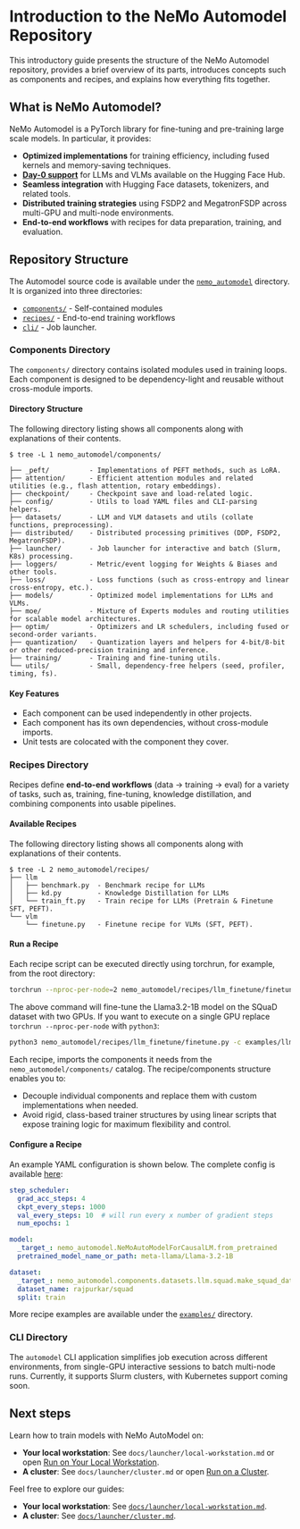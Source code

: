 # Introduction to the NeMo Automodel Repository

This introductory guide presents the structure of the NeMo Automodel repository, provides a brief overview of its parts, introduces concepts such as components and recipes, and explains how everything fits together.

## What is NeMo Automodel?
NeMo Automodel is a PyTorch library for fine-tuning and pre-training large scale models. In particular, it provides:
- **Optimized implementations** for training efficiency, including fused kernels and memory-saving techniques.
- [**Day-0 support**](model-coverage/overview.md) for LLMs and VLMs available on the Hugging Face Hub.
- **Seamless integration** with Hugging Face datasets, tokenizers, and related tools.
- **Distributed training strategies** using FSDP2 and MegatronFSDP across multi-GPU and multi-node environments.
- **End-to-end workflows** with recipes for data preparation, training, and evaluation.


## Repository Structure
The Automodel source code is available under the [`nemo_automodel`](https://github.com/NVIDIA-NeMo/Automodel/tree/main/nemo_automodel) directory. It is organized into three directories:
- [`components/`](https://github.com/NVIDIA-NeMo/Automodel/tree/main/nemo_automodel/components)  - Self-contained modules
- [`recipes/`](https://github.com/NVIDIA-NeMo/Automodel/tree/main/nemo_automodel/recipes) - End-to-end training workflows
- [`cli/`](https://github.com/NVIDIA-NeMo/Automodel/tree/main/nemo_automodel/_cli) - Job launcher.

### Components Directory
The `components/` directory contains isolated modules used in training loops.
Each component is designed to be dependency-light and reusable without cross-module imports.

#### Directory Structure
The following directory listing shows all components along with explanations of their contents.
```
$ tree -L 1 nemo_automodel/components/

├── _peft/          - Implementations of PEFT methods, such as LoRA.
├── attention/      - Efficient attention modules and related utilities (e.g., flash attention, rotary embeddings).
├── checkpoint/     - Checkpoint save and load-related logic.
├── config/         - Utils to load YAML files and CLI-parsing helpers.
├── datasets/       - LLM and VLM datasets and utils (collate functions, preprocessing).
├── distributed/    - Distributed processing primitives (DDP, FSDP2, MegatronFSDP).
├── launcher/       - Job launcher for interactive and batch (Slurm, K8s) processing.
├── loggers/        - Metric/event logging for Weights & Biases and other tools.
├── loss/           - Loss functions (such as cross-entropy and linear cross-entropy, etc.).
├── models/         - Optimized model implementations for LLMs and VLMs.
├── moe/            - Mixture of Experts modules and routing utilities for scalable model architectures.
├── optim/          - Optimizers and LR schedulers, including fused or second-order variants.
├── quantization/   - Quantization layers and helpers for 4-bit/8-bit or other reduced-precision training and inference.
├── training/       - Training and fine-tuning utils.
└── utils/          - Small, dependency-free helpers (seed, profiler, timing, fs).
```

#### Key Features
- Each component can be used independently in other projects.
- Each component has its own dependencies, without cross-module imports.
- Unit tests are colocated with the component they cover.

### Recipes Directory
Recipes define **end-to-end workflows** (data → training → eval) for a variety of tasks, such as,
training, fine-tuning, knowledge distillation, and combining components into usable pipelines.

#### Available Recipes
The following directory listing shows all components along with explanations of their contents.
```
$ tree -L 2 nemo_automodel/recipes/
├── llm
│   ├── benchmark.py  - Benchmark recipe for LLMs
│   ├── kd.py         - Knowledge Distillation for LLMs
│   └── train_ft.py   - Train recipe for LLMs (Pretrain & Finetune SFT, PEFT).
└── vlm
    └── finetune.py   - Finetune recipe for VLMs (SFT, PEFT).
```

#### Run a Recipe

Each recipe script can be executed directly using torchrun, for example, from the root directory:
```bash
torchrun --nproc-per-node=2 nemo_automodel/recipes/llm_finetune/finetune.py -c examples/llm_finetune/llama3_2/llama3_2_1b_squad.yaml
```

The above command will fine-tune the Llama3.2-1B model on the SQuaD dataset with two GPUs.
If you want to execute on a single GPU replace `torchrun --nproc-per-node` with `python3`:
```bash
python3 nemo_automodel/recipes/llm_finetune/finetune.py -c examples/llm_finetune/llama3_2/llama3_2_1b_squad.yaml
```

Each recipe, imports the components it needs from the `nemo_automodel/components/` catalog.
The recipe/components structure enables you to:
- Decouple individual components and replace them with custom implementations when needed.
- Avoid rigid, class-based trainer structures by using linear scripts that expose training logic for maximum flexibility and control.

<!-- For an in-depth explanation of the LLM recipe please also see the [LLM recipe deep-dive guide](docs/llm_recipe_deep_dive.md). -->

#### Configure a Recipe
An example YAML configuration is shown below. The complete config is available [here](https://github.com/NVIDIA-NeMo/Automodel/blob/main/examples/llm_finetune/llama3_2/llama3_2_1b_squad.yaml):
```yaml
step_scheduler:
  grad_acc_steps: 4
  ckpt_every_steps: 1000
  val_every_steps: 10  # will run every x number of gradient steps
  num_epochs: 1

model:
  _target_: nemo_automodel.NeMoAutoModelForCausalLM.from_pretrained
  pretrained_model_name_or_path: meta-llama/Llama-3.2-1B

dataset:
  _target_: nemo_automodel.components.datasets.llm.squad.make_squad_dataset
  dataset_name: rajpurkar/squad
  split: train
```

More recipe examples are available under the [`examples/`](https://github.com/NVIDIA-NeMo/Automodel/tree/main/examples) directory.

### CLI Directory
The `automodel` CLI application simplifies job execution across different environments, from
single-GPU interactive sessions to batch multi-node runs. Currently, it supports Slurm clusters, with Kubernetes support coming soon.


## Next steps

Learn how to train models with NeMo AutoModel on:
- **Your local workstation**: See `docs/launcher/local-workstation.md` or open [Run on Your Local Workstation](./launcher/local-workstation.md).
- **A cluster**: See `docs/launcher/cluster.md` or open [Run on a Cluster](./launcher/cluster.md).

Feel free to explore our guides:
- **Your local workstation**: See [`docs/launcher/local-workstation.md`](launcher/local-workstation.md).
- **A cluster**: See [`docs/launcher/cluster.md`](docs/launcher/cluster.md).
